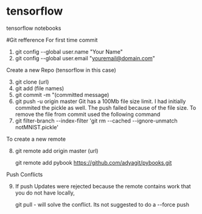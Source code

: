 # tensorflow
tensorflow notebooks

#Git refference
For first time commit
1. git config --global user.name "Your Name"
2. git config --global user.email "youremail@domain.com"

Create a new Repo (tensorflow in this case)

3. git clone (url)
4. git add (file names)
5. git commit -m "(committed message)
6. git push -u origin master
Git has a 100Mb file size limit. I had initially commited the pickle as well. The push failed because of the file size.
To remove the file from commit used the following command
7.  git filter-branch --index-filter 'git rm --cached --ignore-unmatch notMNIST.pickle'

To create a new remote

8. git remote add origin master (url) 

   git remote add pybook https://github.com/adyagit/pybooks.git

Push Conflicts

9. If push Updates were rejected because the remote contains work that you do not have locally, 

   git pull  - will solve the conflict. Its not suggested to do a --force push
